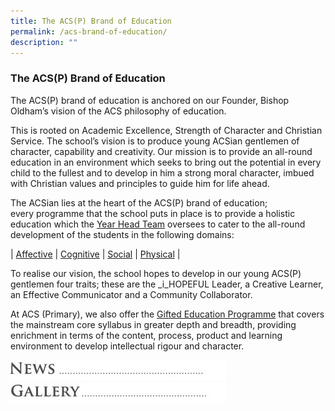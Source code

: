 ```yaml
---
title: The ACS(P) Brand of Education
permalink: /acs-brand-of-education/
description: ""
---
```

### **The ACS(P) Brand of Education**

The ACS(P) brand of education is anchored on our Founder, Bishop Oldham’s vision of the ACS philosophy of education. 

This is rooted on Academic Excellence, Strength of Character and Christian Service. The school’s vision is to produce young ACSian gentlemen of character, capability and creativity. Our mission is to provide an all-round education in an environment which seeks to bring out the potential in every child to the fullest and to develop in him a strong moral character, imbued with Christian values and principles to guide him for life ahead. 

The ACSian lies at the heart of the ACS(P) brand of education; every programme that the school puts in place is to provide a holistic education which the [Year Head Team](https://acspri.moe.edu.sg/year-head-team) oversees to cater to the all-round development of the students in the following domains:

| [Affective](https://staging.d2dvjpmqjtgsfn.amplifyapp.com/affective/) | [Cognitive](https://staging.d2dvjpmqjtgsfn.amplifyapp.com/cognitive/) | [Social](https://staging.d2dvjpmqjtgsfn.amplifyapp.com/social/) | [Physical](https://staging.d2dvjpmqjtgsfn.amplifyapp.com/physical/) |

To realise our vision, the school hopes to develop in our young ACS(P) gentlemen four traits; these are the _i_HOPEFUL Leader, a Creative Learner, an Effective Communicator and a Community Collaborator.

At ACS (Primary), we also offer the [Gifted Education Programme](https://acspri.moe.edu.sg/cognitive/gifted-education) that covers the mainstream core syllabus in greater depth and breadth, providing enrichment in terms of the content, process, product and learning environment to develop intellectual rigour and character.  


![](/images/news.jpg)
![](/images/gallery.jpg)

